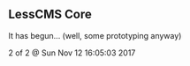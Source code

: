 LessCMS Core
------------

It has begun... (well, some prototyping anyway)

2 of 2 @ Sun Nov 12 16:05:03 2017
